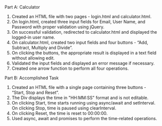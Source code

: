 Part A: Calculator

1. Created an HTML file with two pages - login.html and calculator.html.
2. On login.html, created three input fields for Email, User Name, and Password with proper validation using jQuery.
3. On successful validation, redirected to calculator.html and displayed the logged-in user name.
4. On calculator.html, created two input fields and four buttons - “Add, Subtract, Multiply and Divide”.
5. On clicking the buttons, the appropriate result is displayed in a text field without allowing edit.
6. Validated the input fields and displayed an error message if necessary.
7. Created one arrow function to perform all four operations.

Part B: Accomplished Task

1. Created an HTML file with a single page containing three buttons - “Start, Stop and Reset”.
2. The Div displays the time in "HH:MM:SS" format and is not editable.
3. On clicking Start, time starts running using async/await and setInterval. On clicking Stop, time is paused using clearInterval. 
4. On clicking Reset, the time is reset to 00:00:00.
5. Used async, await and promises to perform the time-related operations.


